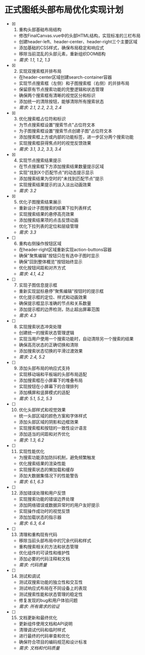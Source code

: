 # 正式图纸头部布局优化实现计划

- [x] 1. 重构头部基础布局结构
  - 修改FinalCanvas.vue中的头部HTML结构，实现标准的三栏布局
  - 创建header-left、header-center、header-right三个主要区域
  - 添加基础的CSS样式，确保布局稳定和响应式
  - 移除当前混乱的头部元素，重新组织DOM结构
  - _需求: 1.1, 1.2, 1.3_

- [x] 2. 实现双搜索框并排布局
  - 在header-center区域创建search-container容器
  - 实现节点搜索框（左侧）和子图搜索框（右侧）的并排布局
  - 保留原有节点搜索功能的完整逻辑和状态管理
  - 确保两个搜索框有清晰的视觉区分和标识
  - 添加统一的清除按钮，能够清除所有搜索状态
  - _需求: 2.1, 2.2, 2.3, 2.4_

- [x] 3. 优化搜索框占位符和标识
  - 为节点搜索框设置"搜索节点"占位符文本
  - 为子图搜索框设置"搜索节点创建子图"占位符文本
  - 添加搜索框上方或内部的功能标签，进一步区分两个搜索功能
  - 实现搜索框获得焦点时的视觉反馈效果
  - _需求: 3.1, 3.2, 3.3, 3.4_

- [x] 4. 实现节点搜索结果提示
  - 在节点搜索框下方添加搜索结果数量提示区域
  - 实现"找到X个匹配节点"的动态提示显示
  - 添加搜索结果为空时的"未找到匹配节点"提示
  - 实现搜索结果提示的淡入淡出动画效果
  - _需求: 3.2_

- [x] 5. 优化子图搜索结果展示
  - 重新设计子图搜索的结果下拉列表样式
  - 实现搜索结果的悬停高亮效果
  - 添加搜索结果项的点击反馈动画
  - 优化下拉列表的定位和层级管理
  - _需求: 3.3_

- [ ] 6. 重构右侧操作按钮区域
  - 在header-right区域重新实现action-buttons容器
  - 确保"聚焦编辑"按钮只在有选中子图时显示
  - 确保"回到整体概览"按钮始终显示
  - 优化按钮间距和对齐方式
  - _需求: 4.1, 4.2_

- [ ] 7. 实现子图信息提示框
  - 重新实现鼠标悬停"聚焦编辑"按钮时的提示框
  - 优化提示框的定位、样式和动画效果
  - 确保提示框显示准确的节点和关系数量
  - 添加提示框的边界检测，防止超出屏幕范围
  - _需求: 4.3_

- [ ] 8. 实现搜索状态冲突处理
  - 创建统一的搜索状态管理逻辑
  - 实现当用户使用一个搜索功能时，自动清除另一个搜索的结果
  - 确保高亮状态的正确切换和清除
  - 添加搜索状态切换的平滑过渡效果
  - _需求: 2.4, 5.2_

- [ ] 9. 添加头部布局的响应式支持
  - 实现移动端和平板端的头部布局适配
  - 添加搜索框在小屏幕下的堆叠布局
  - 实现按钮在小屏幕下的合理排列
  - 添加横屏和竖屏模式的适配
  - _需求: 5.1, 5.2, 5.3_

- [ ] 10. 优化头部样式和视觉效果
  - 统一头部区域的颜色方案和字体样式
  - 添加头部区域的阴影和边框效果
  - 实现搜索框和按钮的一致性设计语言
  - 添加适当的间距和对齐优化
  - _需求: 1.3, 6.2_

- [ ] 11. 实现性能优化
  - 为搜索功能添加防抖机制，避免频繁触发
  - 优化搜索结果的渲染性能
  - 实现搜索状态的懒加载和缓存
  - 添加大数据集情况下的性能警告
  - _需求: 6.1, 6.3_

- [ ] 12. 添加错误处理和用户反馈
  - 实现搜索功能的错误边界处理
  - 添加网络错误或数据异常时的用户友好提示
  - 实现操作成功时的视觉反馈
  - 添加加载状态的指示器
  - _需求: 6.3, 6.4_

- [ ] 13. 清理和重构现有代码
  - 移除当前头部布局中的冗余代码和样式
  - 重构搜索相关的方法和状态管理
  - 优化组件的可读性和维护性
  - 添加必要的代码注释和文档
  - _需求: 代码质量_

- [ ] 14. 测试和调试
  - 测试双搜索功能的独立性和交互性
  - 测试响应式布局在不同设备上的表现
  - 测试搜索性能和状态管理的稳定性
  - 修复发现的bug和用户体验问题
  - _需求: 所有需求的验证_

- [ ] 15. 文档更新和最终优化
  - 更新组件使用文档和API说明
  - 清理调试代码和临时样式
  - 进行最终的代码审查和优化
  - 确保符合项目的编码规范和设计标准
  - _需求: 文档和代码质量_